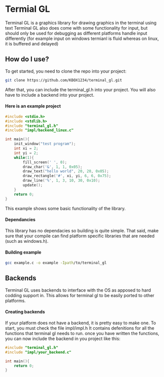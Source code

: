 # Termial GL

Terminal GL is a graphics library for drawing graphics in the terminal using text 
Terminal GL also does come with some functionality for input, but should only be used for debugging as different platforms handle input differently (for example input on windows termianl is fluid whereas on linux, it is buffered and delayed)

## How do I use?
To get started, you need to clone the repo into your project:
```sh
git clone https://github.com/KBOX1234/terminal_gl.git
```
After that, you can include the terminal_gl.h into your project.
You will also have to include a backend into your project.

#### Here is an example project
```c
#include <stdio.h>
#include <stdlib.h>
#include "terminal_gl.h"
#include "impl/backend_linux.c"

int main(){
    init_window("test program");
    int xi = 2;
    int yi = 2;
    while(1){
        fill_screen(' ', 0);
        draw_char('&', 1, 1, 0x05);
        draw_text("hello world", 20, 20, 0x05);
        draw_rectangle('#', xi, yi, 6, 6, 0x75);
        draw_line('%', 1, 3, 10, 30, 0x10);
        update();
    }
    return 0;
}
```
This example shows some basic functionality of the library.

#### Dependancies
This library has no dependacies so building is quite simple.
That said, make sure that your compile can find platform specific libraries that are needed (such as windows.h).

#### Building example
```sh
gcc example.c -o example -Ipath/to/terminal_gl
```
## Backends
Terminal GL uses backends to interface with the OS as apposed to hard codding support in.
This allows for terminal gl to be easily ported to other platforms.
#### Creating backends
If your platform does not have a backend, it is pretty easy to make one.
To start, you must check the file impl/impl.h
It contains defenitions for all the functions that terminal gl needs to run.
once you have written the functions, you can now include the backend in you project like this:
```c
#include "terminal_gl.h"
#include "impl/your_backend.c"

int main(){
    return 0;
}
```
